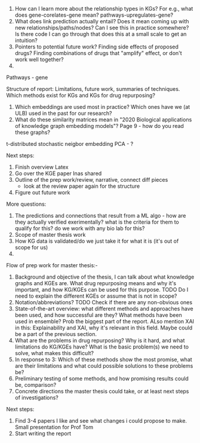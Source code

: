 1. How can I learn more about the relationship types in KGs? For e.g., what does gene-corelates-gene mean? pathways-upregulates-gene?
2. What does link prediction actually entail? Does it mean coming up with new relationships/paths/nodes? Can I see this in practice somewhere? Is there code I can go through that does this at a small scale to get an intuition?
3. Pointers to potential future work? Finding side effects of proposed drugs? Finding combinations of drugs that "amplify" effect, or don't work well together? 
4. 


Pathways - gene 

Structure of report:
Limitations, future work, summaries of techniques. Which methods exist for KGs and KGs for drug repurposing?


1. Which embeddings are used most in practice? Which ones have we (at ULB) used in the past for our research?
2. What do these similarity matrices mean in "2020 Biological applications of knowledge graph embedding models"? Page 9 - how do you read these graphs?


t-distributed stochastic neigbor embedding
PCA - ?

Next steps:
1. Finish overview Latex
2. Go over the KGE paper Inas shared
2. Outline of the prep work/review, narrative, connect diff pieces
    - look at the review paper again for the structure
3. Figure out future work


More questions:
1. The predictions and connections that result from a ML algo - how are they actually verified exerimentally? what is the criteria for them to qualify for this? do we work with any bio lab for this?
2. Scope of master thesis work
3. How KG data is validated/do we just take it for what it is (it's out of scope for us)
4. 


Flow of prep work for master thesis:-
1. Background and objective of the thesis, I can talk about what knowledge graphs and KGEs are. What drug repurposing means and why it's important, and how KG/KGEs can be used for this purpose. TODO Do I need to explain the different KGEs or assume that is not in scope?
2. Notation/abbreviations? TODO Check if there are any non-obvious ones
3. State-of-the-art overview: what different methods and approaches have been used, and how successful are they? What methods have been used in ensemble? Prob the biggest part of the report. ALso mention XAI in this: Explainability and XAI, why it's relevant in this field. Maybe could be a part of the previous section.
4. What are the problems in drug repurposing? Why is it hard, and what limitations do KG/KGEs have? What is the basic problem(s) we need to solve, what makes this difficult? 
6. In response to 3: Which of these methods show the most promise, what are their limitations and what could possible solutions to these problems be?
7. Preliminary testing of some methods, and how promising results could be, comparison?
8. Concrete directions the master thesis could take, or at least next steps of investigations?


Next steps:
1. Find 3-4 papers I like and see what changes i could propose to make. Small presentation for Prof Tom
2. Start writing the report

